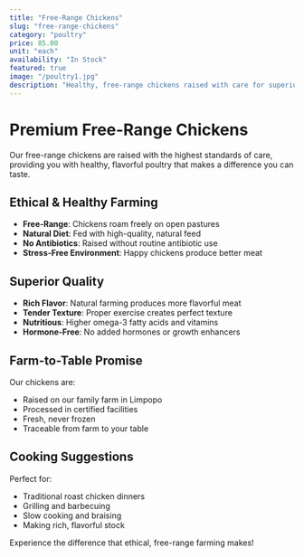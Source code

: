 ```yaml
---
title: "Free-Range Chickens"
slug: "free-range-chickens"
category: "poultry"
price: 85.00
unit: "each"
availability: "In Stock"
featured: true
image: "/poultry1.jpg"
description: "Healthy, free-range chickens raised with care for superior taste and quality."
---
```


# Premium Free-Range Chickens

Our free-range chickens are raised with the highest standards of care, providing you with healthy, flavorful poultry that makes a difference you can taste.

## Ethical & Healthy Farming

- **Free-Range**: Chickens roam freely on open pastures
- **Natural Diet**: Fed with high-quality, natural feed
- **No Antibiotics**: Raised without routine antibiotic use
- **Stress-Free Environment**: Happy chickens produce better meat

## Superior Quality

- **Rich Flavor**: Natural farming produces more flavorful meat
- **Tender Texture**: Proper exercise creates perfect texture
- **Nutritious**: Higher omega-3 fatty acids and vitamins
- **Hormone-Free**: No added hormones or growth enhancers

## Farm-to-Table Promise

Our chickens are:
- Raised on our family farm in Limpopo
- Processed in certified facilities
- Fresh, never frozen
- Traceable from farm to your table

## Cooking Suggestions

Perfect for:
- Traditional roast chicken dinners
- Grilling and barbecuing
- Slow cooking and braising
- Making rich, flavorful stock

Experience the difference that ethical, free-range farming makes!
